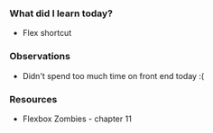 ### What did I learn today?

- Flex shortcut

### Observations

- Didn't spend too much time on front end today :(

### Resources

- Flexbox Zombies - chapter 11
